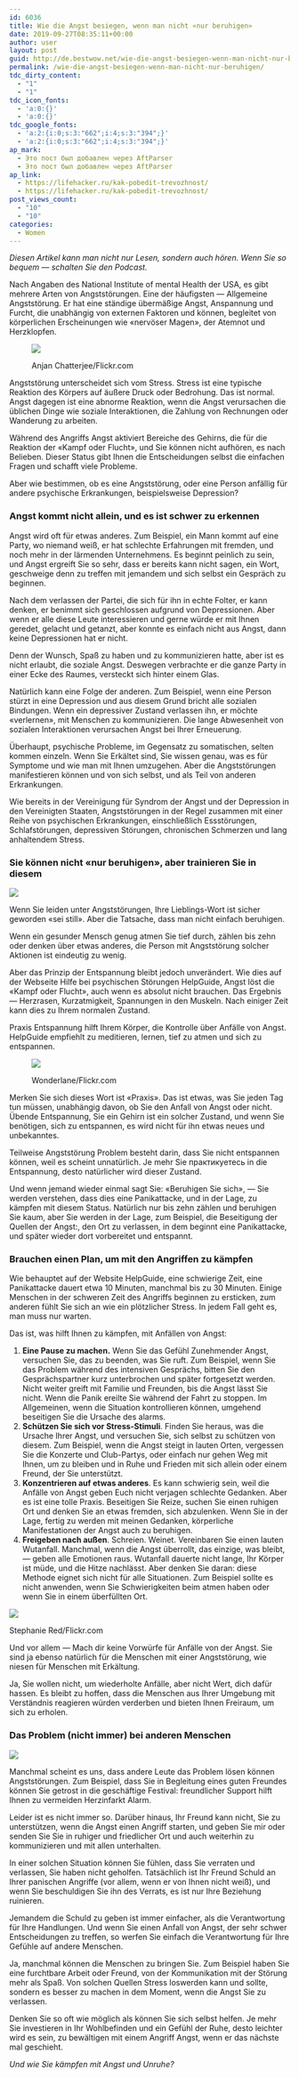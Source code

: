 ```yaml
---
id: 6036
title: Wie die Angst besiegen, wenn man nicht «nur beruhigen»
date: 2019-09-27T08:35:11+00:00
author: user
layout: post
guid: http://de.bestwow.net/wie-die-angst-besiegen-wenn-man-nicht-nur-beruhigen/
permalink: /wie-die-angst-besiegen-wenn-man-nicht-nur-beruhigen/
tdc_dirty_content:
  - "1"
  - "1"
tdc_icon_fonts:
  - 'a:0:{}'
  - 'a:0:{}'
tdc_google_fonts:
  - 'a:2:{i:0;s:3:"662";i:4;s:3:"394";}'
  - 'a:2:{i:0;s:3:"662";i:4;s:3:"394";}'
ap_mark:
  - Это пост был добавлен через AftParser
  - Это пост был добавлен через AftParser
ap_link:
  - https://lifehacker.ru/kak-pobedit-trevozhnost/
  - https://lifehacker.ru/kak-pobedit-trevozhnost/
post_views_count:
  - "10"
  - "10"
categories:
  - Women
---
```

_Diesen Artikel kann man nicht nur Lesen, sondern auch hören. Wenn Sie so bequem — schalten Sie den Podcast._</p> 

Nach Angaben des National Institute of mental Health der USA, es gibt mehrere Arten von Angststörungen. Eine der häufigsten — Allgemeine Angststörung. Er hat eine ständige übermäßige Angst, Anspannung und Furcht, die unabhängig von externen Faktoren und können, begleitet von körperlichen Erscheinungen wie «nervöser Magen», der Atemnot und Herzklopfen.<figure>

![](http://de.bestwow.net/wp-content/uploads/2019/09/kak-pobedit-trevozhnost-kogda-vy-ne-mozhete-prosto-uspokoit-sya-1.jpg) <figcaption>Anjan Chatterjee/Flickr.com</figcaption></figure> 

Angststörung unterscheidet sich vom Stress. Stress ist eine typische Reaktion des Körpers auf äußere Druck oder Bedrohung. Das ist normal. Angst dagegen ist eine abnorme Reaktion, wenn die Angst verursachen die üblichen Dinge wie soziale Interaktionen, die Zahlung von Rechnungen oder Wanderung zu arbeiten.

Während des Angriffs Angst aktiviert Bereiche des Gehirns, die für die Reaktion der «Kampf oder Flucht», und Sie können nicht aufhören, es nach Belieben. Dieser Status gibt Ihnen die Entscheidungen selbst die einfachen Fragen und schafft viele Probleme.

Aber wie bestimmen, ob es eine Angststörung, oder eine Person anfällig für andere psychische Erkrankungen, beispielsweise Depression?

### Angst kommt nicht allein, und es ist schwer zu erkennen

Angst wird oft für etwas anderes. Zum Beispiel, ein Mann kommt auf eine Party, wo niemand weiß, er hat schlechte Erfahrungen mit fremden, und noch mehr in der lärmenden Unternehmens. Es beginnt peinlich zu sein, und Angst ergreift Sie so sehr, dass er bereits kann nicht sagen, ein Wort, geschweige denn zu treffen mit jemandem und sich selbst ein Gespräch zu beginnen.

Nach dem verlassen der Partei, die sich für ihn in echte Folter, er kann denken, er benimmt sich geschlossen aufgrund von Depressionen. Aber wenn er alle diese Leute interessieren und gerne würde er mit Ihnen geredet, gelacht und getanzt, aber konnte es einfach nicht aus Angst, dann keine Depressionen hat er nicht.

Denn der Wunsch, Spaß zu haben und zu kommunizieren hatte, aber ist es nicht erlaubt, die soziale Angst. Deswegen verbrachte er die ganze Party in einer Ecke des Raumes, versteckt sich hinter einem Glas.

Natürlich kann eine Folge der anderen. Zum Beispiel, wenn eine Person stürzt in eine Depression und aus diesem Grund bricht alle sozialen Bindungen. Wenn ein depressiver Zustand verlassen ihn, er möchte «verlernen», mit Menschen zu kommunizieren. Die lange Abwesenheit von sozialen Interaktionen verursachen Angst bei Ihrer Erneuerung.

Überhaupt, psychische Probleme, im Gegensatz zu somatischen, selten kommen einzeln. Wenn Sie Erkältet sind, Sie wissen genau, was es für Symptome und wie man mit Ihnen umzugehen. Aber die Angststörungen manifestieren können und von sich selbst, und als Teil von anderen Erkrankungen.

Wie bereits in der Vereinigung für Syndrom der Angst und der Depression in den Vereinigten Staaten, Angststörungen in der Regel zusammen mit einer Reihe von psychischen Erkrankungen, einschließlich Essstörungen, Schlafstörungen, depressiven Störungen, chronischen Schmerzen und lang anhaltendem Stress.

### Sie können nicht «nur beruhigen», aber trainieren Sie in diesem

![](http://de.bestwow.net/wp-content/uploads/2019/09/kak-pobedit-trevozhnost-kogda-vy-ne-mozhete-prosto-uspokoit-sya-2.png) 

Wenn Sie leiden unter Angststörungen, Ihre Lieblings-Wort ist sicher geworden «sei still». Aber die Tatsache, dass man nicht einfach beruhigen.

Wenn ein gesunder Mensch genug atmen Sie tief durch, zählen bis zehn oder denken über etwas anderes, die Person mit Angststörung solcher Aktionen ist eindeutig zu wenig.

Aber das Prinzip der Entspannung bleibt jedoch unverändert. Wie dies auf der Webseite Hilfe bei psychischen Störungen HelpGuide, Angst löst die «Kampf oder Flucht», auch wenn es absolut nicht brauchen. Das Ergebnis — Herzrasen, Kurzatmigkeit, Spannungen in den Muskeln. Nach einiger Zeit kann dies zu Ihrem normalen Zustand.

Praxis Entspannung hilft Ihrem Körper, die Kontrolle über Anfälle von Angst. HelpGuide empfiehlt zu meditieren, lernen, tief zu atmen und sich zu entspannen.<figure>

![](http://de.bestwow.net/wp-content/uploads/2019/09/kak-pobedit-trevozhnost-kogda-vy-ne-mozhete-prosto-uspokoit-sya-3.jpg) <figcaption>Wonderlane/Flickr.com</figcaption></figure> 

Merken Sie sich dieses Wort ist «Praxis». Das ist etwas, was Sie jeden Tag tun müssen, unabhängig davon, ob Sie den Anfall von Angst oder nicht. Übende Entspannung, Sie ein Gehirn ist ein solcher Zustand, und wenn Sie benötigen, sich zu entspannen, es wird nicht für ihn etwas neues und unbekanntes.

Teilweise Angststörung Problem besteht darin, dass Sie nicht entspannen können, weil es scheint unnatürlich. Je mehr Sie практикуетесь in die Entspannung, desto natürlicher wird dieser Zustand.

Und wenn jemand wieder einmal sagt Sie: «Beruhigen Sie sich», — Sie werden verstehen, dass dies eine Panikattacke, und in der Lage, zu kämpfen mit diesem Status. Natürlich nur bis zehn zählen und beruhigen Sie kaum, aber Sie werden in der Lage, zum Beispiel, die Beseitigung der Quellen der Angst:, den Ort zu verlassen, in dem beginnt eine Panikattacke, und später wieder dort vorbereitet und entspannt.

### Brauchen einen Plan, um mit den Angriffen zu kämpfen

Wie behauptet auf der Website HelpGuide, eine schwierige Zeit, eine Panikattacke dauert etwa 10 Minuten, manchmal bis zu 30 Minuten. Einige Menschen in der schweren Zeit des Angriffs beginnen zu ersticken, zum anderen fühlt Sie sich an wie ein plötzlicher Stress. In jedem Fall geht es, man muss nur warten.

Das ist, was hilft Ihnen zu kämpfen, mit Anfällen von Angst:

  1. **Eine Pause zu machen.** Wenn Sie das Gefühl Zunehmender Angst, versuchen Sie, das zu beenden, was Sie ruft. Zum Beispiel, wenn Sie das Problem während des intensiven Gesprächs, bitten Sie den Gesprächspartner kurz unterbrochen und später fortgesetzt werden. Nicht weiter greift mit Familie und Freunden, bis die Angst lässt Sie nicht. Wenn die Panik ereilte Sie während der Fahrt zu stoppen. Im Allgemeinen, wenn die Situation kontrollieren können, umgehend beseitigen Sie die Ursache des alarms.
  2. **Schützen Sie sich vor Stress-Stimuli**. Finden Sie heraus, was die Ursache Ihrer Angst, und versuchen Sie, sich selbst zu schützen von diesem. Zum Beispiel, wenn die Angst steigt in lauten Orten, vergessen Sie die Konzerte und Club-Partys, oder einfach nur gehen Weg mit Ihnen, um zu bleiben und in Ruhe und Frieden mit sich allein oder einem Freund, der Sie unterstützt.
  3. **Konzentrieren auf etwas anderes**. Es kann schwierig sein, weil die Anfälle von Angst geben Euch nicht verjagen schlechte Gedanken. Aber es ist eine tolle Praxis. Beseitigen Sie Reize, suchen Sie einen ruhigen Ort und denken Sie an etwas fremden, sich abzulenken. Wenn Sie in der Lage, fertig zu werden mit meinen Gedanken, körperliche Manifestationen der Angst auch zu beruhigen.
  4. **Freigeben nach außen**. Schreien. Weinet. Vereinbaren Sie einen lauten Wutanfall. Manchmal, wenn die Angst überrollt, das einzige, was bleibt, — geben alle Emotionen raus. Wutanfall dauerte nicht lange, Ihr Körper ist müde, und die Hitze nachlässt. Aber denken Sie daran: diese Methode eignet sich nicht für alle Situationen. Zum Beispiel sollte es nicht anwenden, wenn Sie Schwierigkeiten beim atmen haben oder wenn Sie in einem überfüllten Ort.<figure>

![](http://de.bestwow.net/wp-content/uploads/2019/09/kak-pobedit-trevozhnost-kogda-vy-ne-mozhete-prosto-uspokoit-sya-4.jpg) <figcaption>Stephanie Red/Flickr.com</figcaption></figure> 

Und vor allem — Mach dir keine Vorwürfe für Anfälle von der Angst. Sie sind ja ebenso natürlich für die Menschen mit einer Angststörung, wie niesen für Menschen mit Erkältung.

Ja, Sie wollen nicht, um wiederholte Anfälle, aber nicht Wert, dich dafür hassen. Es bleibt zu hoffen, dass die Menschen aus Ihrer Umgebung mit Verständnis reagieren würden verderben und bieten Ihnen Freiraum, um sich zu erholen.

### Das Problem (nicht immer) bei anderen Menschen

![](http://de.bestwow.net/wp-content/uploads/2019/09/kak-pobedit-trevozhnost-kogda-vy-ne-mozhete-prosto-uspokoit-sya-5.png) 

Manchmal scheint es uns, dass andere Leute das Problem lösen können Angststörungen. Zum Beispiel, dass Sie in Begleitung eines guten Freundes können Sie getrost in die geschäftige Festival: freundlicher Support hilft Ihnen zu vermeiden Herzinfarkt Alarm.

Leider ist es nicht immer so. Darüber hinaus, Ihr Freund kann nicht, Sie zu unterstützen, wenn die Angst einen Angriff starten, und geben Sie mir oder senden Sie Sie in ruhiger und friedlicher Ort und auch weiterhin zu kommunizieren und mit allen unterhalten.

In einer solchen Situation können Sie fühlen, dass Sie verraten und verlassen, Sie haben nicht geholfen. Tatsächlich ist Ihr Freund Schuld an Ihrer panischen Angriffe (vor allem, wenn er von Ihnen nicht weiß), und wenn Sie beschuldigen Sie ihn des Verrats, es ist nur Ihre Beziehung ruinieren.

Jemandem die Schuld zu geben ist immer einfacher, als die Verantwortung für Ihre Handlungen. Und wenn Sie einen Anfall von Angst, der sehr schwer Entscheidungen zu treffen, so werfen Sie einfach die Verantwortung für Ihre Gefühle auf andere Menschen.

Ja, manchmal können die Menschen zu bringen Sie. Zum Beispiel haben Sie eine furchtbare Arbeit oder Freund, von der Kommunikation mit der Störung mehr als Spaß. Von solchen Quellen Stress loswerden kann und sollte, sondern es besser zu machen in dem Moment, wenn die Angst Sie zu verlassen.

Denken Sie so oft wie möglich als können Sie sich selbst helfen. Je mehr Sie investieren in Ihr Wohlbefinden und ein Gefühl der Ruhe, desto leichter wird es sein, zu bewältigen mit einem Angriff Angst, wenn er das nächste mal geschieht.

_Und wie Sie kämpfen mit Angst und Unruhe?_